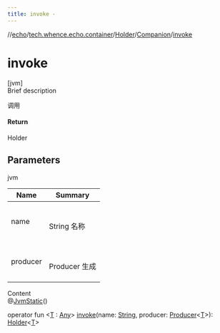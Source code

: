 ```yaml
---
title: invoke -
---
```

//[echo](../../../index.md)/[tech.whence.echo.container](../../index.md)/[Holder](../index.md)/[Companion](index.md)/[invoke](invoke.md)



# invoke  
[jvm]  
Brief description  


调用



#### Return  


Holder<T>



## Parameters  
  
jvm  
  
|  Name|  Summary| 
|---|---|
| name| <br><br>String 名称<br><br>
| producer| <br><br>Producer<T> 生成<br><br>
  
  
Content  
@[JvmStatic](https://kotlinlang.org/api/latest/jvm/stdlib/kotlin.jvm/-jvm-static/index.html)()  
  
operator fun <[T](invoke.md) : [Any](https://kotlinlang.org/api/latest/jvm/stdlib/kotlin/-any/index.html)> [invoke](invoke.md)(name: [String](https://kotlinlang.org/api/latest/jvm/stdlib/kotlin/-string/index.html), producer: [Producer](../../../tech.whence.echo.function/-producer/index.md)<[T](invoke.md)>): [Holder](../index.md)<[T](invoke.md)>  



